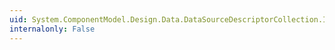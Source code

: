 ```yaml
---
uid: System.ComponentModel.Design.Data.DataSourceDescriptorCollection.Item(System.Int32)
internalonly: False
---
```

